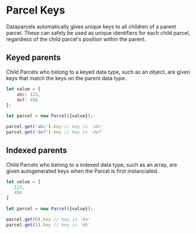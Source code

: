 # Parcel Keys

Dataparcels automatically gives unique keys to all children of a parent parcel. These can safely be used as unique identifiers for each child parcel, regardless of the child parcel's position within the parent.

## Keyed parents

Child Parcels who belong to a keyed data type, such as an object, are given keys that match the keys on the parent data type.

```js
let value = {
    abc: 123,
    def: 456
};

let parcel = new Parcel({value});

parcel.get('abc').key // key is 'abc'
parcel.get('def').key // key is 'def'
```

## Indexed parents

Child Parcels who belong to a indexed data type, such as an array, are given autogenerated keys when the Parcel is first instanciated.

```js
let value = [
   123,
   456
]

let parcel = new Parcel({value});

parcel.get(0).key // key is '#a'
parcel.get(1).key // key is '#b'
```
